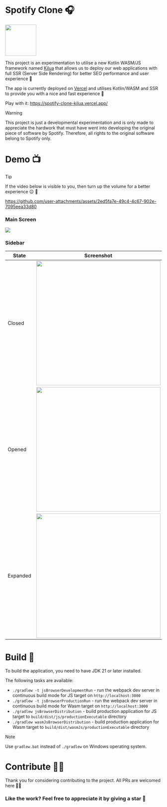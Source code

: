 # Spotify Clone 🎧

<img src="./assets/spotify-green-icon.svg" width=100 />

This project is an experimentation to utilise a new Kotlin WASM/JS framework named [Kilua](https://github.com/rjaros/kilua/) that allows us to deploy our web applications with full SSR (Server Side Rendering) for better SEO performance and user experience 🚀

The app is currently deployed on [Vercel](https://vercel.com/) and utilises Kotlin/WASM and SSR to provide you with a nice and fast experience 💚

Play with it: https://spotify-clone-kilua.vercel.app/

> [!WARNING]
This project is just a developmental experimentation and is only made to appreciate the hardwork that must have went into developing the original piece of software by Spotify. Therefore, all rights to the original software belong to Spotify only.

# Demo 📺

>[!TIP]
If the video below is visible to you, then turn up the volume for a better experience 😉 🎵

https://github.com/user-attachments/assets/2ed5fa7e-49c4-4c67-902e-7095eea33d80

### Main Screen
<img src="./assets/main-screen.webp" />

### Sidebar

| State    | Screenshot                                              |
|----------|---------------------------------------------------------|
| Closed   | <img src="./assets/sidebar-closed.webp" height=400 />   |
| Opened   | <img src="./assets/sidebar-open.webp" height=400 />     |
| Expanded | <img src="./assets/sidebar-expanded.webp" height=400 /> |

# Build 🔧

To build the application, you need to have JDK 21 or later installed.

The following tasks are available:

- `./gradlew -t jsBrowserDevelopmentRun` - run the webpack dev server in continuous build mode for JS target on `http://localhost:3000`
- `./gradlew -t jsBrowserProductionRun` - run the webpack dev server in continuous build mode for Wasm target on `http://localhost:3000`
- `./gradlew jsBrowserDistribution` - build production application for JS target to `build/dist/js/productionExecutable` directory
- `./gradlew wasmJsBrowserDistribution` - build production application for Wasm target to `build/dist/wasmJs/productionExecutable` directory

> [!NOTE]
Use `gradlew.bat` instead of `./gradlew` on Windows operating system.

# Contribute 🤝🏻

Thank you for considering contributing to the project. All PRs are welcomed here 🙌🏼

### Like the work? Feel free to appreciate it by giving a star 🌟
